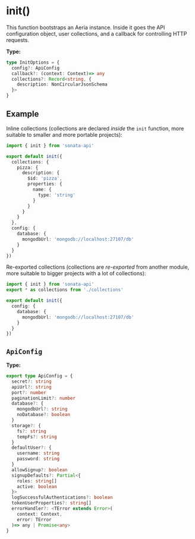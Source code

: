 # init()

This function bootstraps an Aeria instance. Inside it goes the API configuration object, user collections, and a callback for controlling HTTP requests.

**Type:**

```typescript
type InitOptions = {
  config?: ApiConfig
  callback?: (context: Context)=> any
  collections?: Record<string, {
    description: NonCircularJsonSchema
  }>
}
```

## Example

Inline collections (collections are declared *inside* the `init` function, more suitable to smaller and more portable projects):

```typescript
import { init } from 'sonata-api'

export default init({
  collections: {
    pizza: {
      description: {
        $id: 'pizza',
        properties: {
          name: {
            type: 'string'
          }
        }
      }
    }
  },
  config: {
    database: {
      mongodbUrl: 'mongodb://localhost:27107/db'
    }
  }
})
```

Re-exported collections (collections are *re-exported* from another module, more suitable to bigger projects with a lot of collections):

```typescript
import { init } from 'sonata-api'
export * as collections from './collections'

export default init({
  config: {
    database: {
      mongodbUrl: 'mongodb://localhost:27107/db'
    }
  }
})
```


## `ApiConfig`

**Type:**

```typescript
export type ApiConfig = {
  secret?: string
  apiUrl?: string
  port?: number
  paginationLimit?: number
  database?: {
    mongodbUrl?: string
    noDatabase?: boolean
  }
  storage?: {
    fs?: string
    tempFs?: string
  }
  defaultUser?: {
    username: string
    password: string
  }
  allowSignup?: boolean
  signupDefaults?: Partial<{
    roles: string[]
    active: boolean
  }>
  logSuccessfulAuthentications?: boolean
  tokenUserProperties?: string[]
  errorHandler?: <TError extends Error>(
    context: Context,
    error: TError
  )=> any | Promise<any>
}
```
